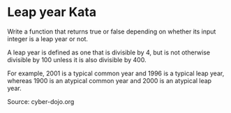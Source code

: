 # Leap year Kata

Write a function that returns true or false depending on
whether its input integer is a leap year or not.

A leap year is defined as one that is divisible by 4,
but is not otherwise divisible by 100 unless it is
also divisible by 400.

For example, 2001 is a typical common year and 1996
is a typical leap year, whereas 1900 is an atypical
common year and 2000 is an atypical leap year.


Source: cyber-dojo.org